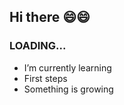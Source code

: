 ## Hi there :smile::smile:

### LOADING... 

- I’m currently learning
- First steps
- Something is growing

